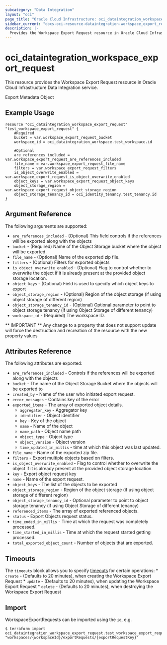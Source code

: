 ```yaml
---
subcategory: "Data Integration"
layout: "oci"
page_title: "Oracle Cloud Infrastructure: oci_dataintegration_workspace_export_request"
sidebar_current: "docs-oci-resource-dataintegration-workspace_export_request"
description: |-
  Provides the Workspace Export Request resource in Oracle Cloud Infrastructure Data Integration service
---
```


# oci_dataintegration_workspace_export_request
This resource provides the Workspace Export Request resource in Oracle Cloud Infrastructure Data Integration service.

Export Metadata Object

## Example Usage

```hcl
resource "oci_dataintegration_workspace_export_request" "test_workspace_export_request" {
	#Required
	bucket = var.workspace_export_request_bucket
	workspace_id = oci_dataintegration_workspace.test_workspace.id

	#Optional
	are_references_included = var.workspace_export_request_are_references_included
	file_name = var.workspace_export_request_file_name
	filters = var.workspace_export_request_filters
	is_object_overwrite_enabled = var.workspace_export_request_is_object_overwrite_enabled
	object_keys = var.workspace_export_request_object_keys
	object_storage_region = var.workspace_export_request_object_storage_region
	object_storage_tenancy_id = oci_identity_tenancy.test_tenancy.id
}
```

## Argument Reference

The following arguments are supported:

* `are_references_included` - (Optional) This field controls if the references will be exported along with the objects
* `bucket` - (Required) Name of the Object Storage bucket where the object will be exported.
* `file_name` - (Optional) Name of the exported zip file.
* `filters` - (Optional) Filters for exported objects
* `is_object_overwrite_enabled` - (Optional) Flag to control whether to overwrite the object if it is already present at the provided object storage location.
* `object_keys` - (Optional) Field is used to specify which object keys to export
* `object_storage_region` - (Optional) Region of the object storage (if using object storage of different region)
* `object_storage_tenancy_id` - (Optional) Optional parameter to point to object storage tenancy (if using Object Storage of different tenancy)
* `workspace_id` - (Required) The workspace ID.


** IMPORTANT **
Any change to a property that does not support update will force the destruction and recreation of the resource with the new property values

## Attributes Reference

The following attributes are exported:

* `are_references_included` - Controls if the references will be exported along with the objects
* `bucket` - The name of the Object Storage Bucket where the objects will be exported to
* `created_by` - Name of the user who initiated export request.
* `error_messages` - Contains key of the error
* `exported_items` - The array of exported object details.
	* `aggregator_key` - Aggregator key
	* `identifier` - Object identifier
	* `key` - Key of the object
	* `name` - Name of the object
	* `name_path` - Object name path
	* `object_type` - Object type
	* `object_version` - Object version
	* `time_updated_in_millis` - time at which this object was last updated.
* `file_name` - Name of the exported zip file.
* `filters` - Export multiple objects based on filters.
* `is_object_overwrite_enabled` - Flag to control whether to overwrite the object if it is already present at the provided object storage location.
* `key` - Export object request key
* `name` - Name of the export request.
* `object_keys` - The list of the objects to be exported
* `object_storage_region` - Region of the object storage (if using object storage of different region)
* `object_storage_tenancy_id` - Optional parameter to point to object storage tenancy (if using Object Storage of different tenancy)
* `referenced_items` - The array of exported referenced objects.
* `status` - Export Objects request status.
* `time_ended_in_millis` - Time at which the request was completely processed.
* `time_started_in_millis` - Time at which the request started getting processed.
* `total_exported_object_count` - Number of objects that are exported.

## Timeouts

The `timeouts` block allows you to specify [timeouts](https://registry.terraform.io/providers/oracle/oci/latest/docs/guides/changing_timeouts) for certain operations:
	* `create` - (Defaults to 20 minutes), when creating the Workspace Export Request
	* `update` - (Defaults to 20 minutes), when updating the Workspace Export Request
	* `delete` - (Defaults to 20 minutes), when destroying the Workspace Export Request


## Import

WorkspaceExportRequests can be imported using the `id`, e.g.

```
$ terraform import oci_dataintegration_workspace_export_request.test_workspace_export_request "workspaces/{workspaceId}/exportRequests/{exportRequestKey}" 
```

